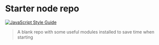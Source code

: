 # Starter node repo

[![JavaScript Style Guide](https://img.shields.io/badge/code_style-standard-brightgreen.svg)](https://standardjs.com)

> A blank repo with some useful modules installed to save time when starting
